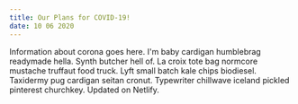 ```yaml
---
title: Our Plans for COVID-19!
date: 10 06 2020
---
```

Information about corona goes here. I'm baby cardigan humblebrag readymade hella. Synth butcher hell of. La croix tote bag normcore mustache truffaut food truck. Lyft small batch kale chips biodiesel. Taxidermy pug cardigan seitan cronut. Typewriter chillwave iceland pickled pinterest churchkey. Updated on Netlify.